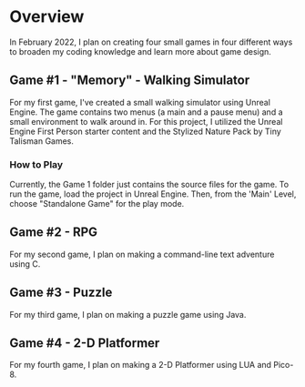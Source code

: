 # Overview
In February 2022, I plan on creating four small games in four different ways to broaden my coding knowledge and learn more about game design.

## Game #1 - "Memory" - Walking Simulator
For my first game, I've created a small walking simulator using Unreal Engine. The game contains two menus (a main and a pause menu) and a small environment to walk around in. For this project, I utilized the Unreal Engine First Person starter content and the Stylized Nature Pack by Tiny Talisman Games. 
### How to Play
Currently, the Game 1 folder just contains the source files for the game. To run the game, load the project in Unreal Engine. Then, from the 'Main' Level, choose "Standalone Game" for the play mode. 

## Game #2 - RPG
For my second game, I plan on making a command-line text adventure using C.

## Game #3 - Puzzle
For my third game, I plan on making a puzzle game using Java.

## Game #4 - 2-D Platformer
For my fourth game, I plan on making a 2-D Platformer using LUA and Pico-8.
